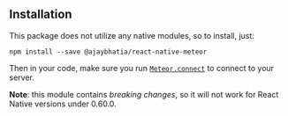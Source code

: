 ## Installation

This package does not utilize any native modules, so to install, just:

`npm install --save @ajaybhatia/react-native-meteor`

Then in your code, make sure you run [`Meteor.connect`](/docs/api.md) to connect to your server.

**Note**: this module contains _breaking changes_, so it will not work for React Native versions under 0.60.0.
